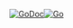 [![GoDoc](https://godoc.org/github.com/JVecsei/presence?status.svg)](https://godoc.org/github.com/JVecsei/presence)[![Go](https://github.com/JVecsei/presence/actions/workflows/go.yml/badge.svg)](https://github.com/JVecsei/presence/actions/workflows/go.yml)
